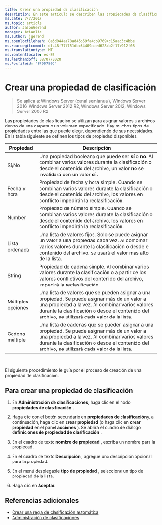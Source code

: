 ```yaml
---
title: Crear una propiedad de clasificación
description: En este artículo se describen las propiedades de clasificación, que se usan para asignar valores a archivos dentro de una carpeta o un volumen especificado.
ms.date: 7/7/2017
ms.topic: article
author: JasonGerend
manager: brianlic
ms.author: jgerend
ms.openlocfilehash: 8a5d044ae78ad45b59fa4cb97694c15aad3c4bbe
ms.sourcegitcommit: dfa48f77b751dbc34409aced628eb2f17c912f08
ms.translationtype: MT
ms.contentlocale: es-ES
ms.lasthandoff: 08/07/2020
ms.locfileid: "87957502"
---
```

# <a name="create-a-classification-property"></a>Crear una propiedad de clasificación

> Se aplica a: Windows Server (canal semianual), Windows Server 2016, Windows Server 2012 R2, Windows Server 2012, Windows Server 2008 R2

Las propiedades de clasificación se utilizan para asignar valores a archivos dentro de una carpeta o un volumen especificado. Hay muchos tipos de propiedades entre las que puede elegir, dependiendo de sus necesidades. En la tabla siguiente se definen los tipos de propiedad disponibles.

|Propiedad | Descripción |
| --- | --- |
| Sí/No | Una propiedad booleana que puede ser **sí** o **no**. Al combinar varios valores durante la clasificación o desde el contenido del archivo, un valor **no** se invalidará con un valor **sí** . |
| Fecha y hora | Propiedad de fecha y hora simple. Cuando se combinan varios valores durante la clasificación o desde el contenido del archivo, los valores en conflicto impedirán la reclasificación. |
| Number | Propiedad de número simple. Cuando se combinan varios valores durante la clasificación o desde el contenido del archivo, los valores en conflicto impedirán la reclasificación. |
| Lista ordenada | Una lista de valores fijos. Solo se puede asignar un valor a una propiedad cada vez. Al combinar varios valores durante la clasificación o desde el contenido del archivo, se usará el valor más alto de la lista. |
| String | Propiedad de cadena simple. Al combinar varios valores durante la clasificación o a partir de los valores conflictivos del contenido del archivo, impedirá la reclasificación. |
| Múltiples opciones | Una lista de valores que se pueden asignar a una propiedad. Se puede asignar más de un valor a una propiedad a la vez. Al combinar varios valores durante la clasificación o desde el contenido del archivo, se utilizará cada valor de la lista. |
| Cadena múltiple | Una lista de cadenas que se pueden asignar a una propiedad. Se puede asignar más de un valor a una propiedad a la vez. Al combinar varios valores durante la clasificación o desde el contenido del archivo, se utilizará cada valor de la lista. |

<br />

El siguiente procedimiento le guía por el proceso de creación de una propiedad de clasificación.

## <a name="to-create-a-classification-property"></a>Para crear una propiedad de clasificación

1.  En **Administración de clasificaciones**, haga clic en el nodo **propiedades de clasificación** .

2.  Haga clic con el botón secundario en **propiedades de clasificación**y, a continuación, haga clic en **crear propiedad** (o haga clic en **crear propiedad** en el panel **acciones** ). Se abrirá el cuadro de diálogo **definiciones de propiedad de clasificación** .

3.  En el cuadro de texto **nombre de propiedad** , escriba un nombre para la propiedad.

4.  En el cuadro de texto **Descripción** , agregue una descripción opcional para la propiedad.

5.  En el menú desplegable **tipo de propiedad** , seleccione un tipo de propiedad de la lista.

6.  Haga clic en **Aceptar**.

## <a name="additional-references"></a>Referencias adicionales

-   [Crear una regla de clasificación automática](create-automatic-classification-rule.md)
-   [Administración de clasificaciones](classification-management.md)